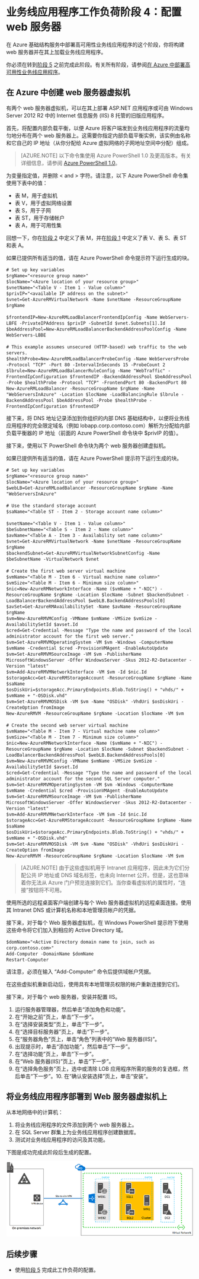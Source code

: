 <!-- not suitable for Mooncake -->

<properties 
	pageTitle="业务线应用程序（阶段 4）| Azure" 
	description="在 Azure 的业务线应用程序阶段 4 中创建 Web 服务器并在其上加载业务线应用程序。" 
	documentationCenter=""
	services="virtual-machines-windows" 
	authors="JoeDavies-MSFT" 
	manager="timlt" 
	editor=""
	tags="azure-resource-manager"/>

<tags
	ms.service="virtual-machines-windows"
	ms.date="04/01/2016"
	wacn.date="06/29/2016"/>

# 业务线应用程序工作负荷阶段 4：配置 web 服务器

在 Azure 基础结构服务中部署高可用性业务线应用程序的这个阶段，你将构建 web 服务器并在其上加载业务线应用程序。

你必须在转到[阶段 5](/documentation/articles/virtual-machines-windows-ps-lob-ph5/) 之前完成此阶段。有关所有阶段，请参阅[在 Azure 中部署高可用性业务线应用程序](/documentation/articles/virtual-machines-windows-lob-overview/)。

## 在 Azure 中创建 web 服务器虚拟机

有两个 web 服务器虚拟机，可以在其上部署 ASP.NET 应用程序或可由 Windows Server 2012 R2 中的 Internet 信息服务 (IIS) 8 托管的旧版应用程序。

首先，将配置内部负载平衡，以便 Azure 将客户端发到业务线应用程序的流量均匀地分布在两个 web 服务器上。这需要你指定内部负载平衡实例，该实例由名称和它自己的 IP 地址（从你分配给 Azure 虚拟网络的子网地址空间中分配）组成。

> [AZURE.NOTE] 以下命令集使用 Azure PowerShell 1.0 及更高版本。有关详细信息，请参阅 [Azure PowerShell 1.0](https://azure.microsoft.com/blog/azps-1-0/)。

为变量指定值，并删除 < and > 字符。请注意，以下 Azure PowerShell 命令集使用下表中的值：

- 表 M，用于虚拟机
- 表 V，用于虚拟网络设置
- 表 S，用于子网
- 表 ST，用于存储帐户
- 表 A，用于可用性集

回想一下，你在[阶段 2](/documentation/articles/virtual-machines-windows-ps-lob-ph2/) 中定义了表 M，并在[阶段 1](/documentation/articles/virtual-machines-windows-ps-lob-ph1/) 中定义了表 V、表 S、表 ST 和表 A。

如果已提供所有适当的值，请在 Azure PowerShell 命令提示符下运行生成的块。

	# Set up key variables
	$rgName="<resource group name>"
	$locName="<Azure location of your resource group>"
	$vnetName="<Table V - Item 1 - Value column>"
	$privIP="<available IP address on the subnet>"
	$vnet=Get-AzureRMVirtualNetwork -Name $vnetName -ResourceGroupName $rgName

	$frontendIP=New-AzureRMLoadBalancerFrontendIpConfig -Name WebServers-LBFE -PrivateIPAddress $privIP -SubnetId $vnet.Subnets[1].Id
	$beAddressPool=New-AzureRMLoadBalancerBackendAddressPoolConfig -Name WebServers-LBBE

	# This example assumes unsecured (HTTP-based) web traffic to the web servers.
	$healthProbe=New-AzureRMLoadBalancerProbeConfig -Name WebServersProbe -Protocol "TCP" -Port 80 -IntervalInSeconds 15 -ProbeCount 2
	$lbrule=New-AzureRMLoadBalancerRuleConfig -Name "WebTraffic" -FrontendIpConfiguration $frontendIP -BackendAddressPool $beAddressPool -Probe $healthProbe -Protocol "TCP" -FrontendPort 80 -BackendPort 80
	New-AzureRMLoadBalancer -ResourceGroupName $rgName -Name "WebServersInAzure" -Location $locName -LoadBalancingRule $lbrule -BackendAddressPool $beAddressPool -Probe $healthProbe -FrontendIpConfiguration $frontendIP

接下来，将 DNS 地址记录添加到你组织的内部 DNS 基础结构中，以便将业务线应用程序的完全限定域名（例如 lobapp.corp.contoso.com）解析为分配给内部负载平衡器的 IP 地址（前面的 Azure PowerShell 命令块中 $privIP 的值）。

接下来，使用以下 PowerShell 命令块为两个 web 服务器创建虚拟机。

如果已提供所有适当的值，请在 Azure PowerShell 提示符下运行生成的块。

	# Set up key variables
	$rgName="<resource group name>"
	$locName="<Azure location of your resource group>"
	$webLB=Get-AzureRMLoadBalancer -ResourceGroupName $rgName -Name "WebServersInAzure"	
	
	# Use the standard storage account
	$saName="<Table ST - Item 2 - Storage account name column>"

	$vnetName="<Table V - Item 1 - Value column>"
	$beSubnetName="<Table S - Item 2 - Name column>"
	$avName="<Table A - Item 3 - Availability set name column>"
	$vnet=Get-AzureRMVirtualNetwork -Name $vnetName -ResourceGroupName $rgName
	$backendSubnet=Get-AzureRMVirtualNetworkSubnetConfig -Name $beSubnetName -VirtualNetwork $vnet
	
	# Create the first web server virtual machine
	$vmName="<Table M - Item 6 - Virtual machine name column>"
	$vmSize="<Table M - Item 6 - Minimum size column>"
	$nic=New-AzureRMNetworkInterface -Name ($vmName + "-NIC") -ResourceGroupName $rgName -Location $locName -Subnet $backendSubnet -LoadBalancerBackendAddressPool $webLB.BackendAddressPools[0]
	$avSet=Get-AzureRMAvailabilitySet -Name $avName -ResourceGroupName $rgName 
	$vm=New-AzureRMVMConfig -VMName $vmName -VMSize $vmSize -AvailabilitySetId $avset.Id
	$cred=Get-Credential -Message "Type the name and password of the local administrator account for the first web server." 
	$vm=Set-AzureRMVMOperatingSystem -VM $vm -Windows -ComputerName $vmName -Credential $cred -ProvisionVMAgent -EnableAutoUpdate
	$vm=Set-AzureRMVMSourceImage -VM $vm -PublisherName MicrosoftWindowsServer -Offer WindowsServer -Skus 2012-R2-Datacenter -Version "latest"
	$vm=Add-AzureRMVMNetworkInterface -VM $vm -Id $nic.Id
	$storageAcc=Get-AzureRMStorageAccount -ResourceGroupName $rgName -Name $saName
	$osDiskUri=$storageAcc.PrimaryEndpoints.Blob.ToString() + "vhds/" + $vmName + "-OSDisk.vhd"
	$vm=Set-AzureRMVMOSDisk -VM $vm -Name "OSDisk" -VhdUri $osDiskUri -CreateOption fromImage
	New-AzureRMVM -ResourceGroupName $rgName -Location $locName -VM $vm
	
	# Create the second web server virtual machine
	$vmName="<Table M - Item 7 - Virtual machine name column>"
	$vmSize="<Table M - Item 7 - Minimum size column>"
	$nic=New-AzureRMNetworkInterface -Name ($vmName + "-NIC") -ResourceGroupName $rgName -Location $locName -Subnet $backendSubnet -LoadBalancerBackendAddressPool $webLB.BackendAddressPools[0]
	$vm=New-AzureRMVMConfig -VMName $vmName -VMSize $vmSize -AvailabilitySetId $avset.Id
	$cred=Get-Credential -Message "Type the name and password of the local administrator account for the second SQL Server computer." 
	$vm=Set-AzureRMVMOperatingSystem -VM $vm -Windows -ComputerName $vmName -Credential $cred -ProvisionVMAgent -EnableAutoUpdate
	$vm=Set-AzureRMVMSourceImage -VM $vm -PublisherName MicrosoftWindowsServer -Offer WindowsServer -Skus 2012-R2-Datacenter -Version "latest"
	$vm=Add-AzureRMVMNetworkInterface -VM $vm -Id $nic.Id
	$storageAcc=Get-AzureRMStorageAccount -ResourceGroupName $rgName -Name $saName
	$osDiskUri=$storageAcc.PrimaryEndpoints.Blob.ToString() + "vhds/" + $vmName + "-OSDisk.vhd"
	$vm=Set-AzureRMVMOSDisk -VM $vm -Name "OSDisk" -VhdUri $osDiskUri -CreateOption fromImage
	New-AzureRMVM -ResourceGroupName $rgName -Location $locName -VM $vm

> [AZURE.NOTE] 由于这些虚拟机用于 Intranet 应用程序，因此未为它们分配公共 IP 地址或 DNS 域名标签，也未向 Internet 公开。但是，这也意味着你无法从 Azure 门户预览连接到它们。当你查看虚拟机的属性时，“连接”按钮将不可用。

使用所选的远程桌面客户端创建与每个 Web 服务器虚拟机的远程桌面连接。使用其 Intranet DNS 或计算机名称和本地管理员帐户的凭据。

接下来，对于每个 Web 服务器虚拟机，在 Windows PowerShell 提示符下使用这些命令将它们加入到相应的 Active Directory 域。

	$domName="<Active Directory domain name to join, such as corp.contoso.com>"
	Add-Computer -DomainName $domName
	Restart-Computer

请注意，必须在输入 “Add-Computer” 命令后提供域帐户凭据。

在这些虚拟机重新启动后，使用具有本地管理员权限的帐户重新连接到它们。

接下来，对于每个 web 服务器，安装并配置 IIS。

1. 运行服务器管理器，然后单击“添加角色和功能”。
2. 在“开始之前”页上，单击“下一步”。
3. 在“选择安装类型”页上，单击“下一步”。
4. 在“选择目标服务器”页上，单击“下一步”。
5. 在“服务器角色”页上，单击“角色”列表中的“Web 服务器(IIS)”。
6. 出现提示时，单击“添加功能”，然后单击“下一步”。
7. 在“选择功能”页上，单击“下一步”。
8. 在“Web 服务器(IIS)”页上，单击“下一步”。
9. 在“选择角色服务”页上，选中或清除 LOB 应用程序所需的服务的复选框，然后单击“下一步”。10. 在“确认安装选择”页上，单击“安装”。

## 将业务线应用程序部署到 Web 服务器虚拟机上

从本地网络中的计算机：

1.	将业务线应用程序的文件添加到两个 web 服务器上。
2.	在 SQL Server 群集上为业务线应用程序创建数据库。
3.	测试对业务线应用程序的访问及其功能。

下图是成功完成此阶段后生成的配置。

![](./media/virtual-machines-windows-ps-lob-ph4/workload-lobapp-phase4.png)

## 后续步骤

- 使用[阶段 5](/documentation/articles/virtual-machines-windows-ps-lob-ph5/) 完成此工作负荷的配置。

<!---HONumber=Mooncake_0411_2016-->